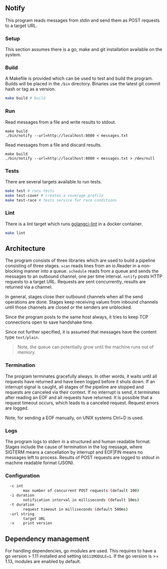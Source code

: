 ## Notify
This program reads messages from stdin and send them as POST requests to a target URL.

### Setup
This section assumes there is a go, make and git installation available on the system.

### Build
A Makefile is provided which can be used to test and build the program.
Builds will be placed in the `/bin` directory.
Binaries use the latest git commit hash or tag as a version.

```bash
make build # build
```

### Run
Read messages from a file and write results to stdout.
```
make build
./bin/notify --url=http://localhost:8080 < messages.txt
```

Read messages from a file and discard results.
```
make build
./bin/notify --url=http://localhost:8080 < messages.txt > /dev/null
```

### Tests
There are several targets available to run tests.

```bash
make test # runs tests
make test-cover # creates a coverage profile
make test-race # tests service for race conditions
```

### Lint
There is a lint target which runs [golangci-lint](https://github.com/golangci/golangci-lint) in a docker container.

```bash
make lint
```

## Architecture
The program consists of three libraries which are used to build a pipeline consisting of three stages.
`scan` reads lines from an io.Reader in a non-blocking manner into a queue.
`schedule` reads from a queue and sends the messages to an outbound channel, one per time interval.
`notify` posts HTTP requests to a target URL.
Requests are sent concurrently, results are returned via a channel.

In general, stages close their outbound channels when all the send operations are done.
Stages keep receiving values from inbound channels until those channels are closed or the senders are unblocked.

Since the program posts to the same host always, it tries to keep TCP connections open to save handshake time.

Since not further specified, it is assumed that messages have the content type `text/plain`.

> Note, the queue can potentially grow until the machine runs out of memory.

### Termination
The program terminates gracefully always.
In other words, it waits until all requests have returned and have been logged before it shuts down.
If an interrupt signal is caught, all stages of the pipeline are stopped and requests are canceled via their context.
If no interrupt is send, it terminates after reading an EOF and all requests have returned.
It is possible that a request timeout occurs, which leads to a canceled request.
Request errors are logged.

Note, for sending a EOF manually, on UNIX systems Ctrl+D is used.

### Logs
The program logs to stderr in a structured and human readable format.
Stages include the cause of termination in the log message, where SIGTERM means a cancellation by interrupt and EOF|FIN means no messages left to process.
Results of POST requests are logged to stdout in machine readable format (JSON).

### Configuration
```bash
  -c int
        max number of concurrent POST requests (default 100)
  -i duration
        notification interval in milliseconds (default 10ms)
  -t duration
        request timeout in milliseconds (default 500ms)
  -url string
        target URL
  -v    print version
```

## Dependency management
For handling dependencies, go modules are used.
This requires to have a go version > 1.11 installed and setting `GO111MODULE=1`.
If the go version is >= 1.13, modules are enabled by default.


